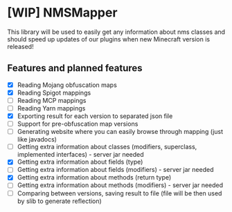 # [WIP] NMSMapper

This library will be used to easily get any information about nms classes and should speed up updates of our plugins when new Minecraft version is released!

## Features and planned features
- [X] Reading Mojang obfuscation maps
- [X] Reading Spigot mappings
- [ ] Reading MCP mappings
- [ ] Reading Yarn mappings
- [X] Exporting result for each version to separated json file
- [ ] Support for pre-obfuscation map versions
- [ ] Generating website where you can easily browse through mapping (just like javadocs)
- [ ] Getting extra information about classes (modifiers, superclass, implemented interfaces) - server jar needed
- [X] Getting extra information about fields (type)
- [ ] Getting extra information about fields (modifiers) - server jar needed
- [X] Getting extra information about methods (return type)
- [ ] Getting extra information about methods (modifiers) - server jar needed
- [ ] Comparing between versions, saving result to file (file will be then used by slib to generate reflection)
